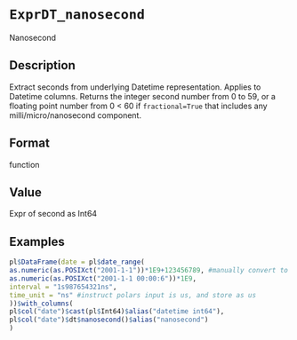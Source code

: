 # `ExprDT_nanosecond`

Nanosecond


## Description

Extract seconds from underlying Datetime representation.
 Applies to Datetime columns.
 Returns the integer second number from 0 to 59, or a floating
 point number from 0 < 60 if `fractional=True` that includes
 any milli/micro/nanosecond component.


## Format

function


## Value

Expr of second as Int64


## Examples

```r
pl$DataFrame(date = pl$date_range(
as.numeric(as.POSIXct("2001-1-1"))*1E9+123456789, #manually convert to us
as.numeric(as.POSIXct("2001-1-1 00:00:6"))*1E9,
interval = "1s987654321ns",
time_unit = "ns" #instruct polars input is us, and store as us
))$with_columns(
pl$col("date")$cast(pl$Int64)$alias("datetime int64"),
pl$col("date")$dt$nanosecond()$alias("nanosecond")
)
```


